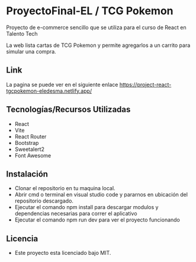 # ProyectoFinal-EL / TCG Pokemon 

Proyecto de e-commerce sencillo que se utiliza para el curso de React en Talento Tech

La web lista cartas de TCG Pokemon y permite agregarlos a un carrito para simular una compra. 

## Link

La pagina se puede ver en el siguiente enlace https://project-react-tgcpokemon-eledesma.netlify.app/

## Tecnologías/Recursos Utilizadas

- React
- Vite
- React Router
- Bootstrap
- Sweetalert2
- Font Awesome

## Instalación

- Clonar el repositorio en tu maquina local.
- Abrir cmd o terminal en visual studio code y pararnos en ubicación del repositorio descargado.
- Ejecutar el comando npm install para descargar modulos y dependencias necesarias para correr el aplicativo
- Ejecutar el comando npm run dev para ver el proyecto funcionando

## Licencia

- Este proyecto esta licenciado bajo MIT.
